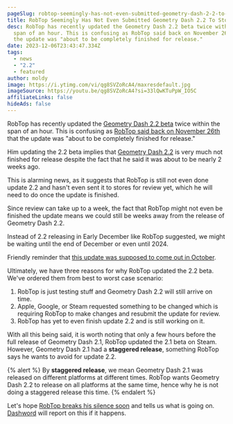```yaml
---
pageSlug: robtop-seemingly-has-not-even-submitted-geometry-dash-2-2-to-stores-for-review
title: RobTop Seemingly Has Not Even Submitted Geometry Dash 2.2 To Stores For Review
desc: RobTop has recently updated the Geometry Dash 2.2 beta twice within the
  span of an hour. This is confusing as RobTop said back on November 26th that
  the update was "about to be completely finished for release."
date: 2023-12-06T23:43:47.334Z
tags:
  - news
  - "2.2"
  - featured
author: moldy
image: https://i.ytimg.com/vi/qg8SVZoRcA4/maxresdefault.jpg
imageSource: https://youtu.be/qg8SVZoRcA4?si=33lQwKTuPpW_IO5C
affiliateLinks: false
hideAds: false
---
```

RobTop has recently updated the [Geometry Dash 2.2 beta](/posts/closed-geometry-dash-2-2-beta-released-on-steam/) twice within the span of an hour. This is confusing as [RobTop said back on November 26th](/posts/geometry-dash-2-2-is-finished-release-scheduled-for-early-december/) that the update was "about to be completely finished for release."

Him updating the 2.2 beta implies that [Geometry Dash 2.2](/categories/2.2/) is very much not finished for release despite the fact that he said it was about to be nearly 2 weeks ago.

This is alarming news, as it suggests that RobTop is still not even done update 2.2 and hasn't even sent it to stores for review yet, which he will need to do once the update is finished.

Since review can take up to a week, the fact that RobTop might not even be finished the update means we could still be weeks away from the release of Geometry Dash 2.2.

Instead of 2.2 releasing in Early December like RobTop suggested, we might be waiting until the end of December or even until 2024.

Friendly reminder that [this update was supposed to come out in October](/posts/final-geometry-dash-2-2-release-date-confirmed-by-robtop/).

Ultimately, we have three reasons for why RobTop updated the 2.2 beta. We've ordered them from best to worst case scenario:

1. RobTop is just testing stuff and Geometry Dash 2.2 will still arrive on time.
2. Apple, Google, or Steam requested something to be changed which is requiring RobTop to make changes and resubmit the update for review.
3. RobTop has yet to even finish update 2.2 and is still working on it.

With all this being said, it is worth noting that only a few hours before the full release of Geometry Dash 2.1, RobTop updated the 2.1 beta on Steam. However, Geometry Dash 2.1 had a **staggered release**, something RobTop says he wants to avoid for update 2.2.

{% alert %}
By **staggered release**, we mean Geometry Dash 2.1 was released on different platforms at different times. RobTop wants Geometry Dash 2.2 to release on all platforms at the same time, hence why he is not doing a staggered release this time.
{% endalert %}

Let's hope [RobTop breaks his silence soon](/posts/robtop-will-release-geometry-dash-2-2-with-no-warning/) and tells us what is going on. [Dashword](/posts/) will report on this if it happens.